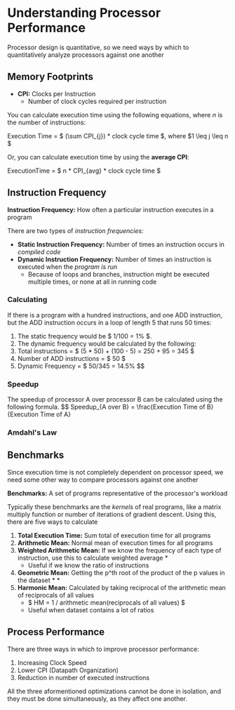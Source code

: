 # Understanding Processor Performance
Processor design is quantitative, so we need ways by which to quantitatively analyze processors against one another


## Memory Footprints

* **CPI:** Clocks per Instruction
	* Number of clock cycles required per instruction

You can calculate execution time using the following equations, where *n* is the number of instructions:

Execution Time = $ (\sum CPI_{j}) * clock cycle time $, where $1 \leq j \leq n $

Or, you can calculate execution time by using the **average CPI**:

ExecutionTime = $ n * CPI_{avg} * clock cycle time $


## Instruction Frequency

**Instruction Frequency:** How often a particular instruction executes in a program

There are two types of *instruction frequencies:*
* **Static Instruction Frequency:** Number of times an instruction occurs in *compiled code*
* **Dynamic Instruction Frequency:** Number of times an instruction is executed when the *program is run*
	* Because of loops and branches, instruction might be executed multiple times, or none at all in running code

### Calculating
If there is a program with a hundred instructions, and one ADD instruction, but the ADD instruction occurs in a loop of length 5 that runs 50 times:
1. The static frequency would be $ 1/100 = 1% $.
2. The dynamic frequency would be calculated by the following:
3. Total instructions = $ (5 * 50) + (100 - 5) = 250 + 95 = 345 $
4. Number of ADD instructions = $ 50 $
5. Dynamic Frequency = $ 50/345 = 14.5% $$

### Speedup
The speedup of processor A over processor B can be calculated using the following formula.
$$ Speedup_{A over B} = \frac{Execution Time of B}{Execution Time of A}

### Amdahl's Law


## Benchmarks
Since execution time is not completely dependent on processor speed, we need some other way to compare processors against one another

**Benchmarks:** A set of programs representative of the processor's workload

Typically these benchmarks are the *kernels* of real programs, like a matrix multiply function or number of iterations of gradient descent. Using this, there are five ways to calculate 
1. **Total Execution Time:** Sum total of execution time for all programs
2. **Arithmetic Mean:** Normal mean of execution times for all programs
3. **Weighted Arithmetic Mean:** If we know the frequency of each type of instruction, use this to calculate weighted average
	* 
	* Useful if we know the ratio of instructions
4. **Geometric Mean:** Getting the p^th root of the product of the p values in the dataset
	* 
	* 
5. **Harmonic Mean:** Calculated by taking reciprocal of the arithmetic mean of reciprocals of all values
	* $ HM = 1 / arithmetic mean(reciprocals of all values) $
	* Useful when dataset contains a lot of ratios


## Process Performance
There are three ways in which to improve processor performance:
1. Increasing Clock Speed
2. Lower CPI (Datapath Organization)
3. Reduction in number of executed instructions

All the three aformentioned optimizations cannot be done in isolation, and they must be done simultaneously, as they affect one another.